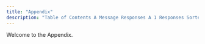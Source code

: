 ```yaml
---
title: "Appendix"
description: "Table of Contents A Message Responses A 1 Responses Sorted By Codes B MIB Files B 1 1 3 6 1 4 1 19552 1 2 Per domain Metrics B 2 Per group binding Metrics 1 3 6 1 4 1 19552 1 3 B 3 The OMNITI SNMP MIB..."
---
```


Welcome to the Appendix. 
